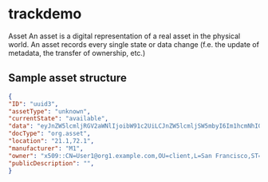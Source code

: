 # trackdemo

Asset
An asset is a digital representation of a real asset in the physical world. An asset records every single state or data change
(f.e. the update of metadata, the transfer of ownership, etc.)

## Sample asset structure
```json
{
"ID": "uuid3",
"assetType": "unknown",
"currentState": "available",
"data": "eyJnZW5lcmljRGV2aWNlIjoibW91c2UiLCJnZW5lcmljSW5mbyI6Im1hcmNhIGxvZ2l0ZWNoIn0=",
"docType": "org.asset",
"location": "21.1,72.1",
"manufacturer": "M1",
"owner": "x509::CN=User1@org1.example.com,OU=client,L=San Francisco,ST=California,C=US::CN=ca.org1.example.com,O=org1.example.com,L=San Francisco,ST=California,C=US",
"publicDescription": "",
}
```
